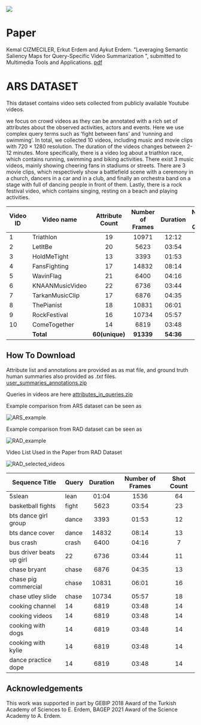 ![](teaserV8.png)

# Paper
Kemal CIZMECILER, Erkut Erdem and Aykut Erdem. "Leveraging Semantic Saliency Maps for Query-Specific Video Summarization ", submitted to Multimedia Tools and Applications.
[pdf](https://vision.cs.hacettepe.edu.tr/publication/fulltext/?.pdf)

# ARS DATASET
This dataset contains video sets collected from publicly available Youtube videos. 

we focus on crowd videos as they can be annotated with a rich set of attributes about the observed activities, actors and events. Here we use complex query terms such as ‘fight between fans’ and ‘running and swimming’. In total, we collected 10 videos, including music and movie clips with 720 × 1280 resolution. The duration of the videos changes
between 2-12 minutes. More specifically, there is a video log about a triathlon race, which contains running, swimming and biking activities. There exist 3 music videos, mainly showing cheering fans in stadiums or streets. There are 3 movie clips, which respectively show a battlefield scene with a ceremony in a church, dancers in a car and in a club, and finally an orchestra band on a stage with full of dancing people in front of them. Lastly, there is a rock festival video, which contains singing, resting on a beach and playing activities.



| Video ID| Video name | Attribute Count | Number of Frames | Duration | Number of Queries | Shot Count | Youtube Link 
|-------------|-------------|:---------------:|:--------------------:|:----------------:|:----------------:|:----------------:|:----------------:|
|1| Triathlon   | 19            | 10971                  | 12:12            |15|  82| k17Kg1owKSw|
|2| LetItBe   | 20              | 5623                  | 03:54            |23|  75| ShNnEDb4wFA|
|3| HoldMeTight   | 13              | 3393                  | 01:53            |12| 37| JdzSuH-azJs|
|4| FansFighting   | 17             | 14832                  | 08:14            |13|  48| hjowpb2maAM|
|5| WavinFlag   | 21             | 6400                  |  04:16           |7|  45|  TR2o9GY8u60|
|6| KNAANMusicVideo   | 22            | 6736                  |  03:44           |11|  70|  WTJSt4wP2ME|
|7| TarkanMusicClip   | 17             | 6876                  | 04:35            |13| 81| EBwjmeDoE6A |
|8| ThePianist   | 18             | 10831                  | 06:01            |16|  59| DENCBZF0wd8 |
|9| RockFestival   | 16             | 10734                  | 05:57            |18|  42| hRgcDHO2eII|
|10| ComeTogether   | 14             | 6819                  | 03:48            |14|  38| wH6eiCJ9SDs |
||  **Total**   | **60(unique)**           | **91339**                  | **54:36**            |**142**|  **577**|  |





## How To Download


Attribute list and annotations are provided as as mat file, and ground truth human summaries also provided as *.txt* files. 
[user_summaries_annotations.zip](https://github.com/hucvl/hucvl.github.io/files/6799153/user_summaries_annotations.zip)

Queries in videos are here [attributes_in_queries.zip](https://github.com/hucvl/hucvl.github.io/files/6799183/attributes_in_queries.zip)



Example comparison from ARS dataset can be seen as 

![ARS_example](https://user-images.githubusercontent.com/2372136/125176190-35671400-e1da-11eb-9243-128a4fe4a4b5.png)

Example comparison from RAD dataset can be seen as

![RAD_example](https://user-images.githubusercontent.com/2372136/125176191-36984100-e1da-11eb-8788-4c309c2d2c27.png)

Video List Used in the Paper from RAD Dataset

![RAD_selected_videos](https://user-images.githubusercontent.com/2372136/125244116-9a645c00-e2f7-11eb-9753-73a5a6cf17c6.png)

| Sequence Title | Query | Duration  | Number of Frames | Shot Count 
|-------------|-------------|:---------------:|:----------------:|:----------------:|
| 5slean   | lean            | 01:04                  | 1536            |64|   
| basketball fights   | fight              | 5623                  | 03:54            |23|  75| 
| bts dance girl group   | dance              | 3393                  | 01:53            |12| 37| 
| bts dance cover   |dance             | 14832                  | 08:14            |13|  48| 
| bus crash   | crash            | 6400                  |  04:16           |7|  45|  
| bus driver beats up girl   | 22            | 6736                  |  03:44           |11|  70| 
| chase bryant   | chase             | 6876                  | 04:35            |13| 81| 
| chase pig commercial   | chase             | 10831                  | 06:01            |16|  59|
| chase utley slide   | chase             | 10734                  | 05:57            |18|  42| 
| cooking channel   | 14             | 6819                  | 03:48            |14|  38| 
| cooking videos   | 14             | 6819                  | 03:48            |14|  38| 
| cooking with dogs   | 14             | 6819                  | 03:48            |14|  38| 
| cooking with kylie   | 14             | 6819                  | 03:48            |14|  38| 
| dance practice dope   | 14             | 6819                  | 03:48            |14|  38| 




	




## Acknowledgements

This work was supported in part by GEBIP 2018 Award of the Turkish Academy of Sciences to E. Erdem, BAGEP 2021 Award of the Science Academy to A. Erdem.
